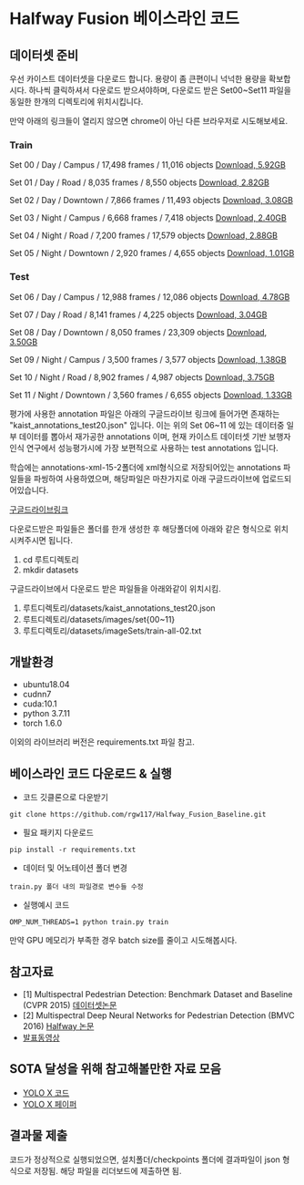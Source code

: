 # Halfway Fusion 베이스라인 코드
## 데이터셋 준비
우선 카이스트 데이터셋을 다운로드 합니다. 용량이 좀 큰편이니 넉넉한 용량을 확보합시다. 하나씩 클릭하셔서 다운로드 받으셔야하며, 다운로드 받은 Set00~Set11 파일을 동일한 한개의 디렉토리에 위치시킵니다.

만약 아래의 링크들이 열리지 않으면 chrome이 아닌 다른 브라우저로 시도해보세요.


### Train

Set 00 / Day / Campus / 17,498 frames / 11,016 objects [Download, 5.92GB](http://multispectral.kaist.ac.kr/pedestrian/data-kaist/images/set00.zip)

Set 01 / Day / Road / 8,035 frames / 8,550 objects [Download, 2.82GB](http://multispectral.kaist.ac.kr/pedestrian/data-kaist/images/set01.zip)

Set 02 / Day / Downtown / 7,866 frames / 11,493 objects [Download, 3.08GB](http://multispectral.kaist.ac.kr/pedestrian/data-kaist/images/set02.zip)

Set 03 / Night / Campus / 6,668 frames / 7,418 objects [Download, 2.40GB](http://multispectral.kaist.ac.kr/pedestrian/data-kaist/images/set03.zip)

Set 04 / Night / Road / 7,200 frames / 17,579 objects [Download, 2.88GB](http://multispectral.kaist.ac.kr/pedestrian/data-kaist/images/set04.zip)

Set 05 / Night / Downtown / 2,920 frames / 4,655 objects [Download, 1.01GB](http://multispectral.kaist.ac.kr/pedestrian/data-kaist/images/set05.zip)



### Test

Set 06 / Day / Campus / 12,988 frames / 12,086 objects [Download, 4.78GB](http://multispectral.kaist.ac.kr/pedestrian/data-kaist/images/set06.zip)

Set 07 / Day / Road / 8,141 frames / 4,225 objects [Download, 3.04GB](http://multispectral.kaist.ac.kr/pedestrian/data-kaist/images/set07.zip)

Set 08 / Day / Downtown / 8,050 frames / 23,309 objects [Download, 3.50GB](http://multispectral.kaist.ac.kr/pedestrian/data-kaist/images/set08.zip)

Set 09 / Night / Campus / 3,500 frames / 3,577 objects [Download, 1.38GB](http://multispectral.kaist.ac.kr/pedestrian/data-kaist/images/set09.zip)

Set 10 / Night / Road / 8,902 frames / 4,987 objects [Download, 3.75GB](http://multispectral.kaist.ac.kr/pedestrian/data-kaist/images/set10.zip)

Set 11 / Night / Downtown / 3,560 frames / 6,655 objects [Download, 1.33GB](http://multispectral.kaist.ac.kr/pedestrian/data-kaist/images/set11.zip)

평가에 사용한 annotation 파일은 아래의 구글드라이브 링크에 들어가면 존재하는 "kaist_annotations_test20.json" 입니다. 이는 위의 Set 06~11 에 있는 데이터중 일부 데이터를 뽑아서 재가공한 annotations 이며, 현재 카이스트 데이터셋 기반 보행자인식 연구에서 성능평가시에 가장 보편적으로 사용하는 test annotations 입니다.

학습에는 annotations-xml-15-2폴더에 xml형식으로 저장되어있는 annotations 파일들을 파씽하여 사용하였으며, 해당파일은 마찬가지로 아래 구글드라이브에 업로드되어있습니다.

[구글드라이브링크](https://drive.google.com/drive/folders/1brr2fkGhG_up0C9zKwosoMF7XW14g4ec?usp=sharing)

다운로드받은 파일들은 폴더를 한개 생성한 후 해당폴더에 아래와 같은 형식으로 위치 시켜주시면 됩니다.
1. cd 루트디렉토리
2. mkdir datasets

구글드라이브에서 다운로드 받은 파일들을 아래와같이 위치시킴.

1. 루트디렉토리/datasets/kaist_annotations_test20.json
2. 루트디렉토리/datasets/images/set{00~11}
3. 루트디렉토리/datasets/imageSets/train-all-02.txt


## 개발환경

- ubuntu18.04
- cudnn7
- cuda:10.1
- python 3.7.11
- torch 1.6.0

이외의 라이브러리 버전은 requirements.txt 파일 참고.

## 베이스라인 코드 다운로드 & 실행
- 코드 깃클론으로 다운받기

`git clone https://github.com/rgw117/Halfway_Fusion_Baseline.git`

- 필요 패키지 다운로드

`pip install -r requirements.txt`

- 데이터 및 어노테이션 폴더 변경

`train.py 폴더 내의 파일경로 변수들 수정`

- 실행예시 코드

`OMP_NUM_THREADS=1 python train.py train`

만약 GPU 메모리가 부족한 경우 batch size를 줄이고 시도해봅시다.

## 참고자료
- [1] Multispectral Pedestrian Detection: Benchmark Dataset and Baseline (CVPR 2015) [데이터셋논문](https://openaccess.thecvf.com/content_cvpr_2015/papers/Hwang_Multispectral_Pedestrian_Detection_2015_CVPR_paper.pdf)
- [2] Multispectral Deep Neural Networks for Pedestrian Detection (BMVC 2016) [Halfway 논문](https://arxiv.org/pdf/1611.02644.pdf)
- [발표동영상](https://youtu.be/OP2DG5zRcgs)

## SOTA 달성을 위해 참고해볼만한 자료 모음
- [YOLO X 코드](https://github.com/Megvii-BaseDetection/YOLOX?utm_source=catalyzex.com)
- [YOLO X 페이퍼](https://arxiv.org/abs/2107.08430)

## 결과물 제출

코드가 정상적으로 실행되었으면, 설치폴더/checkpoints 폴더에 결과파일이 json 형식으로 저장됨. 해당 파일을 리더보드에 제출하면 됨.
